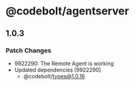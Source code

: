 # @codebolt/agentserver

## 1.0.3

### Patch Changes

- 9922290: The Remote Agent is working
- Updated dependencies [9922290]
  - @codebolt/types@1.0.16
